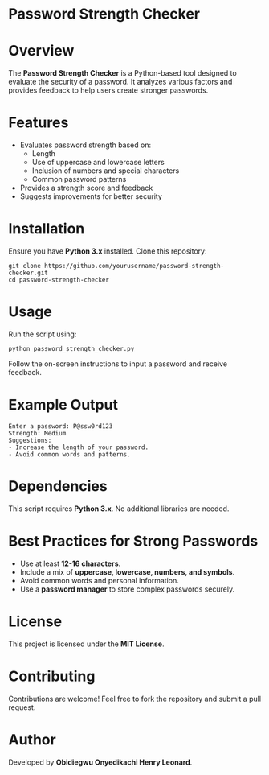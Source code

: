 # Password Strength Checker  

# Overview

The **Password Strength Checker** is a Python-based tool designed to evaluate the security of a password. It analyzes various factors and provides feedback to help users create stronger passwords.

# Features

- Evaluates password strength based on:
  - Length
  - Use of uppercase and lowercase letters
  - Inclusion of numbers and special characters
  - Common password patterns
- Provides a strength score and feedback
- Suggests improvements for better security

# Installation

Ensure you have **Python 3.x** installed. Clone this repository:

```{bash}
git clone https://github.com/yourusername/password-strength-checker.git
cd password-strength-checker
```

# Usage

Run the script using:

```{bash}
python password_strength_checker.py
```

Follow the on-screen instructions to input a password and receive feedback.

# Example Output

```
Enter a password: P@ssw0rd123
Strength: Medium
Suggestions:
- Increase the length of your password.
- Avoid common words and patterns.
```

# Dependencies

This script requires **Python 3.x**. No additional libraries are needed.

# Best Practices for Strong Passwords

- Use at least **12-16 characters**.
- Include a mix of **uppercase, lowercase, numbers, and symbols**.
- Avoid common words and personal information.
- Use a **password manager** to store complex passwords securely.

# License

This project is licensed under the **MIT License**.

# Contributing

Contributions are welcome! Feel free to fork the repository and submit a pull request.

# Author

Developed by **Obidiegwu Onyedikachi Henry Leonard**.
